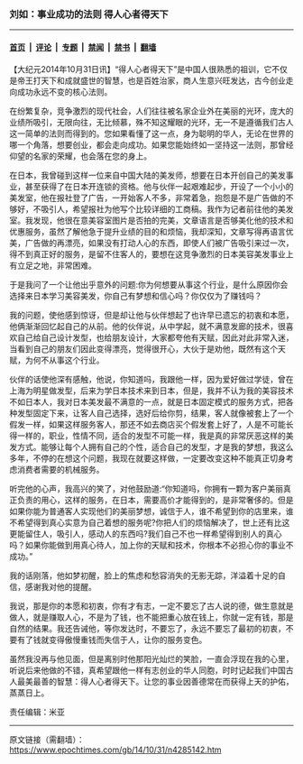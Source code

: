 ### 刘如：事业成功的法则 得人心者得天下

---

#### [首页](../../../..?n4285142) &nbsp;|&nbsp; [评论](../../../../../epoch-comment?n4285142) &nbsp;|&nbsp; [专题](../../../../../epoch-special?n4285142) &nbsp;|&nbsp; [禁闻](../../../../../epoch-news?n4285142) &nbsp;|&nbsp; [禁书](../../../../../books?n4285142) &nbsp;|&nbsp; [翻墙](https://github.com/gfw-breaker/nogfw/blob/master/README.md?n4285142)


<div class="post_content" id="artbody" itemprop="articleBody">
 <!-- article content begin -->
 <p>
  【大纪元2014年10月31日讯】“得人心者得天下”是中国人很熟悉的祖训，它不仅是帝王打天下和成就盛世的智慧，也是百姓治家，商人生意兴旺发达，古今创业走向成功永远不变的核心法则。
 </p>
 <p>
  在纷繁复杂，竞争激烈的现代社会，人们往往被名家企业外在美丽的光环，庞大的业绩所吸引，无限向往，无比倾慕，殊不知这耀眼的光环，无一不是遵循我们古人这一简单的法则而得到的。您如果看懂了这一点，身为聪明的华人，无论在世界的哪一个角落，想要创业，都会走向成功。如果您能始终如一坚持这一法则，那曾经仰望的名家的荣耀，也会落在您的身上。
 </p>
 <p>
  在日本，我曾碰到这样一位来自中国大陆的美发师，想要在日本开创自己的美发事业，甚至获得了在日本开连锁的资格。他与伙伴一起艰难起步，开设了一个小小的美发室，他在报社登了广告，一开始客人不多，非常着急，抱怨是不是广告做的不够好，不吸引人，希望报社为他写个比较详细的工商稿。我作为记者前往他的美发室。我发现，他很在意美容室图片是否拍的完美，文章语言是否够美化他的技术和优惠服务，虽然了解他急于提升业绩的目的和烦恼，我却深知，文章写得再语言优美，广告做的再漂亮，如果没有打动人心的东西，即使人们被广告吸引来过一次，得不到真正好的服务，是留不住客人的，要想在这竞争激烈的日本美容美发事业上有立足之地，非常困难。
 </p>
 <p>
  于是我问了一个让他出乎意外的问题:你为何想要从事这个行业，是什么原因你会选择来日本学习美容美发，你自己有梦想和信心吗？你仅仅为了赚钱吗？
 </p>
 <p>
  我的问题，使他感到惊讶，但是却让他与伙伴想起了也许早已遗忘的初衷和本愿，他俩渐渐回忆起自己的从前。他的伙伴说，从中学起，就不满意发廊的技术，很喜欢自己给自己设计发型，也给朋友设计，大家都夸他有天赋，因此对此非常入迷，当看到自己的朋友们因此变得漂亮，觉得很开心，大伙于是劝他，既然有这个天赋，为何不从事这个行业。
 </p>
 <p>
  伙伴的话使他深有感触，他说，你知道吗，我跟他一样，因为爱好做过学徒，曾在上海为明星做发型，后来为学日本技术来到日本，但是，我并不认为我的美容技术不如日本人，我对日本美发最不满意的一点，就是日本固定模式的服务方式，把各种发型固定下来，让客人自己选择，选好后给你剪，结果，客人就像被套上了一个假发一样，如果这样服务客人，那还不如去商店买个假发套上好了，人是不可能长得一样的，职业，性情不同，适合的发型不可能一样，我是真的非常厌恶这样的美发方式。能够让每个人拥有自己的个性，适合自己的发型，才是我的梦想，我这么多年，不停的在想这个问题，我现在就要这样做，一定要改变这种不能真正切身考虑消费者需要的机械服务。
 </p>
 <p>
  听完他的心声，我高兴的笑了，对他鼓励道:“你知道吗，你拥有一颗为客户美丽真正负责的用心，这样的服务，在日本，需要高价才能得到的，是非常奢侈的。但是如果你能为普通客人实现他们的美丽梦想，诚信于人，谁不希望到你的店里来，谁不希望得到真心实意为自己着想的服务呢?你把人们的烦恼解决了，世上还有比这更能留住人，吸引人，感动人的东西吗?我们自己不也一样希望得到别人的真心吗？如果你能做到用真心待人，加上你的天赋和技术，你根本不必担心你的事业不成功。”
 </p>
 <p>
  我的话刚落，他如梦初醒，脸上的焦虑和愁容消失的无影无踪，洋溢着十足的自信，感谢我对他的提醒。
 </p>
 <p>
  我说，那是你的本愿和初衷，你有才有志，一定不要忘了古人说的德，做生意就是做人，就是赚取人心，不是为了钱，也不能把重心放在钱上，你就一定有钱，那是自然的结果。我还告诫他，等你发达时，不要忘了，永远不要忘了最初的初衷，不要有了钱就变得傲慢重钱而失信于人，让你的服务变色。
 </p>
 <p>
  虽然我没再与他见面，但是离别时他那阳光灿烂的笑脸，一直会浮现在我的心里，听说后来他做的不错，真希望跟他一样有志创业的华人同胞，时时记起我们中国古人最美最善的智慧：得人心者得天下。让您的事业因善德常在而获得上天的护佑，蒸蒸日上。
 </p>
 <p>
  责任编辑：米亚
 </p>
 <!-- article content end -->
 <div id="below_article_ad">
 </div>
</div>


---

原文链接（需翻墙）：https://www.epochtimes.com/gb/14/10/31/n4285142.htm